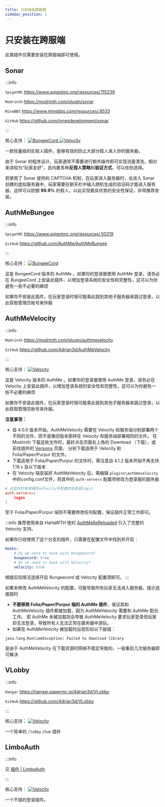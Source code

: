 ```yaml
---
title: 只安装在跨服端
sidebar_position: 1
---
```


# 只安装在跨服端

此类插件仅需要安装在跨服端即可使用。

## Sonar

:::info

`SpigotMC` https://www.spigotmc.org/resources/.115239

`Modrinth` https://modrinth.com/plugin/sonar

`MineBBS` https://www.minebbs.com/resources/.8533

`GitHub` https://github.com/jonesdevelopment/sonar

:::

核心支持：
<a href="">
  <img src="https://img.shields.io/badge/BungeeCord-orange?&style=flat-square" class="stylish-image" alt="BungeeCord" />
</a>
<a href="">
  <img src="https://img.shields.io/badge/Velocity-blue?&style=flat-square" class="stylish-image" alt="Velocity" />
</a>

一款轻量级的反假人插件，能够有效的防止大部分假人进入你的服务器。

由于 Sonar 的程序设计，玩家通常不需要进行额外操作即可实现流量清洗，相对来讲较为“玩家友好”，且内置多种**反假人策略**和**验证方式**，可以任你选择。

若使用了 Sonar 提供的 CAPTCHA 机制，在玩家进入服务器时，会进入 Sonar 创建的虚拟服务器中，玩家需要在聊天栏中输入随机生成的验证码才能进入服务器，这样可以防御 **99.9%** 的假人，以此实现极具优势的安全性保证，非常推荐安装。

## AuthMeBungee

:::info

`SpigotMC` https://www.spigotmc.org/resources/.50219

`GitHub` https://github.com/AuthMe/AuthMeBungee

:::

核心支持：
<a href="">
  <img src="https://img.shields.io/badge/BungeeCord-orange?&style=flat-square" class="stylish-image" alt="BungeeCord" />
</a>

这是 BungeeCord 版本的 AuthMe 。如果你的登录服使用 AuthMe 登录，请务必在 BungeeCord 上安装此插件，以增加登录系统的安全性和完整性，这可以为你避免一些不必要的麻烦

如果你不安装此插件，在玩家登录时很可能乘此跳到其他子服务器来跳过登录，以此获取管理员账号来炸服

## AuthMeVelocity

:::info

`Modrinth` https://modrinth.com/plugin/authmevelocity

`GitHub` https://github.com/4drian3d/AuthMeVelocity

:::

核心支持：
<a href="">
  <img src="https://img.shields.io/badge/Velocity-blue?&style=flat-square" class="stylish-image" alt="Velocity" />
</a>

这是 Velocity 版本的 AuthMe 。如果你的登录服使用 AuthMe 登录，请务必在 Velocity 上安装此插件，以增加登录系统的安全性和完整性，这可以为你避免一些不必要的麻烦

如果你不安装此插件，在玩家登录时很可能乘此跳到其他子服务器来跳过登录，以此获取管理员账号来炸服。

**注意事项：**

 - 自 4.0.0 版本开始，AuthMeVelocity 需要在 Velocity 和服务端分别部署两个不同的文件，而不是像旧版本那样在 Velocity 和服务端部署相同的文件。
在 Modrinth 下载这些文件时，最好点击页面右上角的 Download （下载），或前往插件的 [Versions](https://modrinth.com/plugin/authmevelocity/versions) 页面，
分别下载适用于 Velocity 和 Folia/Paper/Purpur 的文件。
 - 下载适用于 Folia/Paper/Purpur 的文件时，需注意自 4.1.2 版本开始不再支持 1.19.x 及以下版本
 - 在 Velocity 端安装好 AuthMeVelocity 后，需编辑 `plugins\authmevelocity` 中的config.conf文件，将其中的 `auth-servers` 配置项修改为登录服的服务器
```conf
# 比如你的登录服在velocity中配置的名称是login
auth-servers=[
    login
]
```
至于 Folia/Paper/Purpur 端则不需要修改任何配置，保证插件正常工作即可。

:::info
推荐使用来自 HaHaWTH 佬的 [AuthMeReReloaded](https://github.com/HaHaWTH/AuthMeReReloaded) 引入了完整的 Velocity 支持。

如果你已经使用了这个分支的插件，只需要在配置文件中找到并开启：
```yaml
Hooks:
    # Do we need to hook with BungeeCord?
    bungeecord: true
    # Do we need to hook with Velocity?
    velocity: true
```
根据实际情况选择开启 Bungeecord 或 Velocity 配置项即可。
:::

如果未修改 AuthMeVelocity 的配置，可能导致所有玩家无法进入服务器，提示连接超时
 - **不要移除 Folia/Paper/Purpur 端的 AuthMe 插件**，保证其和 AuthMeVelocity 插件都被加载，因为 AuthMeVelocity 需要和 AuthMe 配合工作。
若 AuthMe 未被加载则会导致 AuthMeVelocity 要求玩家登录但玩家却无法登录，导致所有人无法正常在服务器中游玩。
 - 如果在 AuthMeVelocity 被加载时出现形如以下报错：
```shell
java.lang.RuntimeException: Failed to download library
```
是由于 AuthMeVelocity 在下载资源时网络不稳定导致的，一般重启几次服务器即可解决

## VLobby

:::info

`Hangar` https://hangar.papermc.io/4drian3d/VLobby

`GitHub` https://github.com/4drian3d/VLobby

:::

核心支持：
<a href="">
  <img src="https://img.shields.io/badge/Velocity-blue?&style=flat-square" class="stylish-image" alt="Velocity" />
</a>

一个简单的 `/lobby` `/hub` 插件

## LimboAuth

:::info

见 [插件 | LimboAuth](/docs-java/process/plugin/other/Login/LimboAuth.md)

:::

核心支持：
<a href="">
  <img src="https://img.shields.io/badge/Velocity-blue?&style=flat-square" class="stylish-image" alt="Velocity" />
</a>

一个不错的登录插件。

